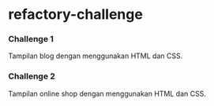 # refactory-challenge


<h3>Challenge 1</h3>
Tampilan blog dengan menggunakan HTML dan CSS.

<h3>Challenge 2</h3>
Tampilan online shop dengan menggunakan HTML dan CSS.
